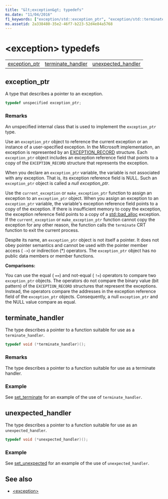 ```yaml
---
title: "&lt;exception&gt; typedefs"
ms.date: "11/04/2016"
f1_keywords: ["exception/std::exception_ptr", "exception/std::terminate_handler", "exception/std::unexpected_handler"]
ms.assetid: 2a338480-35e2-46f7-b223-52d4e84a5768
---
```

# &lt;exception&gt; typedefs

||||
|-|-|-|
|[exception_ptr](#exception_ptr)|[terminate_handler](#terminate_handler)|[unexpected_handler](#unexpected_handler)|

## <a name="exception_ptr"></a>  exception_ptr

A type that describes a pointer to an exception.

```cpp
typedef unspecified exception_ptr;
```

### Remarks

An unspecified internal class that is used to implement the `exception_ptr` type.

Use an `exception_ptr` object to reference the current exception or an instance of a user-specified exception. In the Microsoft implementation, an exception is represented by an [EXCEPTION_RECORD](/windows/desktop/api/winnt/ns-winnt-_exception_record) structure. Each `exception_ptr` object includes an exception reference field that points to a copy of the `EXCEPTION_RECORD` structure that represents the exception.

When you declare an `exception_ptr` variable, the variable is not associated with any exception. That is, its exception reference field is NULL. Such an `exception_ptr` object is called a *null exception_ptr*.

Use the `current_exception` or `make_exception_ptr` function to assign an exception to an `exception_ptr` object. When you assign an exception to an `exception_ptr` variable, the variable's exception reference field points to a copy of the exception. If there is insufficient memory to copy the exception, the exception reference field points to a copy of a [std::bad_alloc](../standard-library/bad-alloc-class.md) exception. If the `current_exception` or `make_exception_ptr` function cannot copy the exception for any other reason, the function calls the `terminate` CRT function to exit the current process.

Despite its name, an `exception_ptr` object is not itself a pointer. It does not obey pointer semantics and cannot be used with the pointer member access ( `->`) or indirection (*) operators. The `exception_ptr` object has no public data members or member functions.

**Comparisons:**

You can use the equal ( `==`) and not-equal ( `!=`) operators to compare two `exception_ptr` objects. The operators do not compare the binary value (bit pattern) of the `EXCEPTION_RECORD` structures that represent the exceptions. Instead, the operators compare the addresses in the exception reference field of the `exception_ptr` objects. Consequently, a null `exception_ptr` and the NULL value compare as equal.

## <a name="terminate_handler"></a>  terminate_handler

The type describes a pointer to a function suitable for use as a `terminate_handler`.

```cpp
typedef void (*terminate_handler)();
```

### Remarks

The type describes a pointer to a function suitable for use as a terminate handler.

### Example

See [set_terminate](../standard-library/exception-functions.md#set_terminate) for an example of the use of `terminate_handler`.

## <a name="unexpected_handler"></a>  unexpected_handler

The type describes a pointer to a function suitable for use as an `unexpected_handler`.

```cpp
typedef void (*unexpected_handler)();
```

### Example

See [set_unexpected](../standard-library/exception-functions.md#set_unexpected) for an example of the use of `unexpected_handler`.

## See also

- [\<exception>](../standard-library/exception.md)
